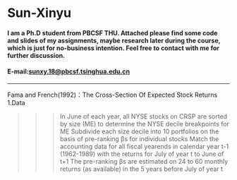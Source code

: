 # Sun-Xinyu
#### I am a Ph.D student from PBCSF THU. Attached please find some code and slides of my assignments, maybe research later during the course, which is just for no-business intention. Feel free to contact with me for further discussion.
#### E-mail:sunxy.18@pbcsf.tsinghua.edu.cn
********************************
Fama and French(1992)：The Cross-Section Of Expected Stock Returns
1.Data
>>>In June of each year, all NYSE stocks on CRSP are sorted by size (ME) to determine the NYSE decile breakpoints for ME
>>>Subdivide each size decile into 10 portfolios on the basis of pre-ranking βs for individual stocks
>>>Match the accounting data for all fiscal yearends in calendar year t-1 (1962-1989) with the returns for July of year t to June of t+1
>>>The pre-ranking βs are estimated on 24 to 60 monthly returns (as available) in the 5 years before July of year t
